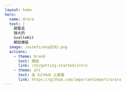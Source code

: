 ```yaml
---
layout: home
hero:
  name: Urara
  text: |
    甜蜜且
    强大的
    SvelteKit
    網誌模板
  image: /assets/any@192.png
  actions:
    - theme: brand
      text: 開始
      link: /zh/getting-started/intro
    - theme: alt
      text: 在 GitHub 上查看
      link: https://github.com/importantimport/urara
---
```

